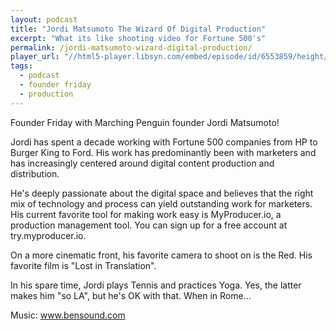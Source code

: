 ```yaml
---
layout: podcast
title: "Jordi Matsumoto The Wizard Of Digital Production"
excerpt: "What its like shooting video for Fortune 500's"
permalink: /jordi-matsumoto-wizard-digital-production/
player_url: "//html5-player.libsyn.com/embed/episode/id/6553859/height/90/theme/custom/autoplay/no/autonext/no/thumbnail/yes/preload/no/no_addthis/no/direction/backward/render-playlist/no/custom-color/87A93A/"
tags:
  - podcast
  - founder friday
  - production
---
```


Founder Friday with Marching Penguin founder Jordi Matsumoto!

Jordi has spent a decade working with Fortune 500 companies from HP to Burger King to Ford. His work has predominantly been with marketers and has increasingly centered around digital content production and distribution.

He's deeply passionate about the digital space and believes that the right mix of technology and process can yield outstanding work for marketers. His current favorite tool for making work easy is MyProducer.io, a production management tool. You can sign up for a free account at try.myproducer.io.

On a more cinematic front, his favorite camera to shoot on is the Red. His favorite film is "Lost in Translation". 

In his spare time, Jordi plays Tennis and practices Yoga. Yes, the latter makes him "so LA", but he's OK with that. When in Rome...

Music: www.bensound.com